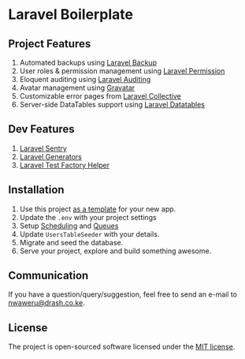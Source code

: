# Laravel Boilerplate

## Project Features

1. Automated backups using [Laravel Backup](https://github.com/spatie/laravel-backup)
1. User roles & permission management using [Laravel Permission](https://github.com/spatie/laravel-permission)
1. Eloquent auditing using [Laravel Auditing](https://github.com/owen-it/laravel-auditing)
1. Avatar management using [Gravatar](https://github.com/creativeorange/gravatar)
1. Customizable error pages from [Laravel Collective](https://github.com/laravelcollective/errors)
1. Server-side DataTables support using [Laravel Datatables](https://github.com/yajra/laravel-datatables)

## Dev Features

1. [Laravel Sentry](https://github.com/getsentry/sentry-laravel)
1. [Laravel Generators](https://github.com/laracasts/Laravel-5-Generators-Extended)
1. [Laravel Test Factory Helper](https://github.com/mpociot/laravel-test-factory-helper)

## Installation

1. Use this project [as a template](https://help.github.com/en/github/creating-cloning-and-archiving-repositories/creating-a-repository-from-a-template) for your new app.
1. Update the ```.env``` with your project settings
1. Setup [Scheduling](https://laravel.com/docs/6.x/scheduling) and [Queues](https://laravel.com/docs/6.x/queues)
1. Update ```UsersTableSeeder``` with your details.
1. Migrate and seed the database.
1. Serve your project, explore and build something awesome.

## Communication

If you have a question/query/suggestion, feel free to send an e-mail to [nwaweru@drash.co.ke](mailto:nwaweru@drash.co.ke).

## License

The project is open-sourced software licensed under the [MIT license](https://opensource.org/licenses/MIT).
